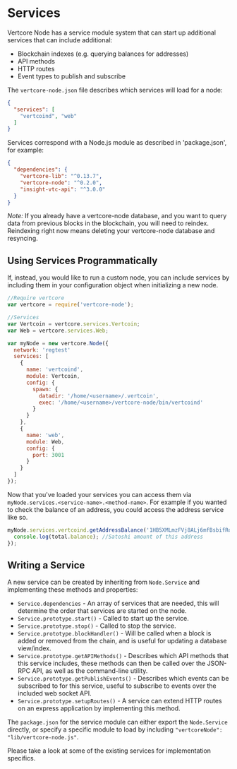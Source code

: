 # Services
Vertcore Node has a service module system that can start up additional services that can include additional:
- Blockchain indexes (e.g. querying balances for addresses)
- API methods
- HTTP routes
- Event types to publish and subscribe

The `vertcore-node.json` file describes which services will load for a node:

```json
{
  "services": [
    "vertcoind", "web"
  ]
}
```

Services correspond with a Node.js module as described in 'package.json', for example:

```json
{
  "dependencies": {
    "vertcore-lib": "^0.13.7",
    "vertcore-node": "^0.2.0",
    "insight-vtc-api": "^3.0.0"
  }
}
```

_Note:_ If you already have a vertcore-node database, and you want to query data from previous blocks in the blockchain, you will need to reindex. Reindexing right now means deleting your vertcore-node database and resyncing.

## Using Services Programmatically
If, instead, you would like to run a custom node, you can include services by including them in your configuration object when initializing a new node.

```js
//Require vertcore
var vertcore = require('vertcore-node');

//Services
var Vertcoin = vertcore.services.Vertcoin;
var Web = vertcore.services.Web;

var myNode = new vertcore.Node({
  network: 'regtest'
  services: [
    {
      name: 'vertcoind',
      module: Vertcoin,
      config: {
        spawn: {
          datadir: '/home/<username>/.vertcoin',
          exec: '/home/<username>/vertcore-node/bin/vertcoind'
        }
      }
    },
    {
      name: 'web',
      module: Web,
      config: {
        port: 3001
      }
    }
  ]
});
```

Now that you've loaded your services you can access them via `myNode.services.<service-name>.<method-name>`. For example if you wanted to check the balance of an address, you could access the address service like so.

```js
myNode.services.vertcoind.getAddressBalance('1HB5XMLmzFVj8ALj6mfBsbifRoD4miY36v', false, function(err, total) {
  console.log(total.balance); //Satoshi amount of this address
});
```

## Writing a Service
A new service can be created by inheriting from `Node.Service` and implementing these methods and properties:
- `Service.dependencies` -  An array of services that are needed, this will determine the order that services are started on the node.
- `Service.prototype.start()` - Called to start up the service.
- `Service.prototype.stop()` - Called to stop the service.
- `Service.prototype.blockHandler()` - Will be called when a block is added or removed from the chain, and is useful for updating a database view/index.
- `Service.prototype.getAPIMethods()` - Describes which API methods that this service includes, these methods can then be called over the JSON-RPC API, as well as the command-line utility.
- `Service.prototype.getPublishEvents()` - Describes which events can be subscribed to for this service, useful to subscribe to events over the included web socket API.
- `Service.prototype.setupRoutes()` - A service can extend HTTP routes on an express application by implementing this method.

The `package.json` for the service module can either export the `Node.Service` directly, or specify a specific module to load by including `"vertcoreNode": "lib/vertcore-node.js"`.

Please take a look at some of the existing services for implementation specifics.

